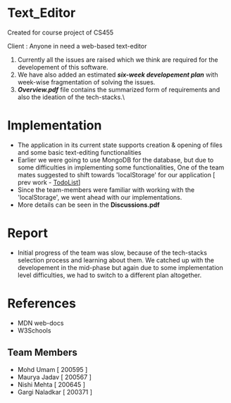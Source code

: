 # Text_Editor
Created for course project of CS455

Client : Anyone in need a web-based text-editor

1. Currently all the issues are raised which we think are required for the developement of this software.
2. We have also added an estimated _**six-week developement plan**_ with week-wise fragmentation of solving the issues.
3. _**Overview.pdf**_ file contains the summarized form of requirements and also the ideation of the tech-stacks.\

# Implementation
- The application in its current state supports creation & opening of files and some basic text-editing functionalities
- Earlier we were going to use MongoDB for the database, but due to some difficulties in implementing some functionalities, One of the team mates suggested to shift towards 'localStorage' for our application [ prev work - [TodoList](https://umam27.github.io/to-do-list/)]
- Since the team-members were familiar with working with the 'localStorage', we went ahead with our implementations.
- More details can be seen in the **Discussions.pdf**

# Report
- Initial progress of the team was slow, because of the tech-stacks selection process and learning about them. We catched up with the developement in the mid-phase but again due to some implementation level difficulties, we had to switch to a different plan altogether.

# References
- MDN web-docs
- W3Schools

## Team Members
* Mohd Umam [ 200595 ]
* Maurya Jadav [ 200567 ]
* Nishi Mehta [ 200645 ]
* Gargi Naladkar [ 200371 ]
